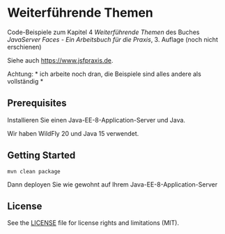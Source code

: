 # Weiterführende Themen

Code-Beispiele zum Kapitel 4 *Weiterführende Themen* des Buches 
*JavaServer Faces - Ein Arbeitsbuch für die Praxis*, 3. Auflage (noch nicht erschienen)

Siehe auch <https://www.jsfpraxis.de>.

Achtung: * ich arbeite noch dran, die Beispiele sind alles andere als vollständig *

## Prerequisites

Installieren Sie einen Java-EE-8-Application-Server und Java.

Wir haben WildFly 20 und Java 15 verwendet.


## Getting Started
```
mvn clean package
```
Dann deployen Sie wie gewohnt auf Ihrem Java-EE-8-Application-Server


## License

See the [LICENSE](LICENSE.txt) file for license rights and limitations (MIT).
